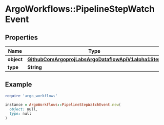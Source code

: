 # ArgoWorkflows::PipelineStepWatchEvent

## Properties

| Name | Type | Description | Notes |
| ---- | ---- | ----------- | ----- |
| **object** | [**GithubComArgoprojLabsArgoDataflowApiV1alpha1Step**](GithubComArgoprojLabsArgoDataflowApiV1alpha1Step.md) |  | [optional] |
| **type** | **String** |  | [optional] |

## Example

```ruby
require 'argo_workflows'

instance = ArgoWorkflows::PipelineStepWatchEvent.new(
  object: null,
  type: null
)
```

